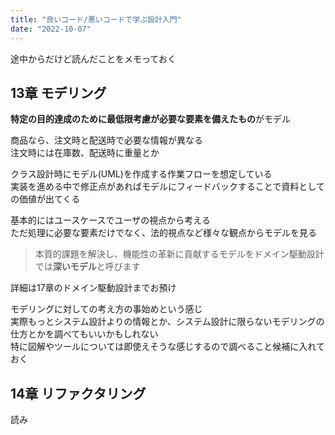 ```yaml
---
title: "良いコード/悪いコードで学ぶ設計入門"
date: "2022-10-07"
---
```


途中からだけど読んだことをメモっておく

## 13章 モデリング

**特定の目的達成のために最低限考慮が必要な要素を備えたもの**がモデル

商品なら、注文時と配送時で必要な情報が異なる  
注文時には在庫数、配送時に重量とか

クラス設計時にモデル(UML)を作成する作業フローを想定している  
実装を進める中で修正点があればモデルにフィードバックすることで資料としての価値が出てくる  

基本的にはユースケースでユーザの視点から考える  
ただ処理に必要な要素だけでなく、法的視点など様々な観点からモデルを見る  

>本質的課題を解決し、機能性の革新に貢献するモデルをドメイン駆動設計では**深いモデル**と呼びます

詳細は17章のドメイン駆動設計までお預け

モデリングに対しての考え方の事始めという感じ  
実際もっとシステム設計よりの情報とか、システム設計に限らないモデリングの仕方とかを調べてもいいかもしれない  
特に図解やツールについては即使えそうな感じするので調べること候補に入れておく

## 14章 リファクタリング

読み
